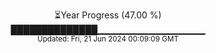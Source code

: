 <p align="center">
⏳Year Progress (47.00 %)<br>
██████████████▁▁▁▁▁▁▁▁▁▁▁▁▁▁▁▁ <br>
<sub>Updated: Fri, 21 Jun 2024 00:09:09 GMT</sub>
</p>

